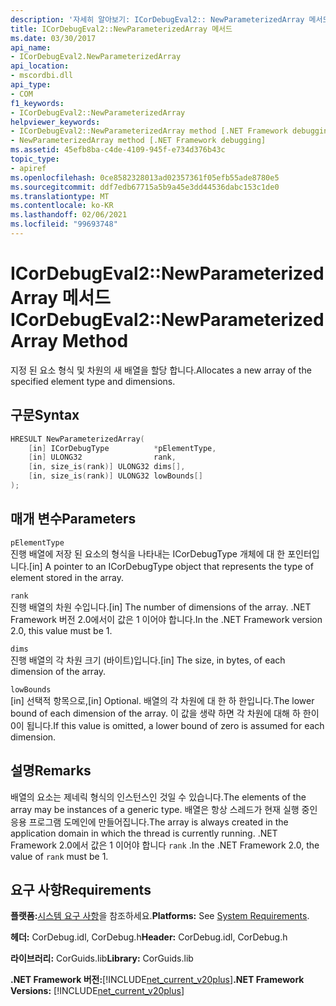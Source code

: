```yaml
---
description: '자세히 알아보기: ICorDebugEval2:: NewParameterizedArray 메서드'
title: ICorDebugEval2::NewParameterizedArray 메서드
ms.date: 03/30/2017
api_name:
- ICorDebugEval2.NewParameterizedArray
api_location:
- mscordbi.dll
api_type:
- COM
f1_keywords:
- ICorDebugEval2::NewParameterizedArray
helpviewer_keywords:
- ICorDebugEval2::NewParameterizedArray method [.NET Framework debugging]
- NewParameterizedArray method [.NET Framework debugging]
ms.assetid: 45efb8ba-c4de-4109-945f-e734d376b43c
topic_type:
- apiref
ms.openlocfilehash: 0ce8582328013ad02357361f05efb55ade8780e5
ms.sourcegitcommit: ddf7edb67715a5b9a45e3dd44536dabc153c1de0
ms.translationtype: MT
ms.contentlocale: ko-KR
ms.lasthandoff: 02/06/2021
ms.locfileid: "99693748"
---
```

# <a name="icordebugeval2newparameterizedarray-method"></a><span data-ttu-id="a6553-103">ICorDebugEval2::NewParameterizedArray 메서드</span><span class="sxs-lookup"><span data-stu-id="a6553-103">ICorDebugEval2::NewParameterizedArray Method</span></span>

<span data-ttu-id="a6553-104">지정 된 요소 형식 및 차원의 새 배열을 할당 합니다.</span><span class="sxs-lookup"><span data-stu-id="a6553-104">Allocates a new array of the specified element type and dimensions.</span></span>  
  
## <a name="syntax"></a><span data-ttu-id="a6553-105">구문</span><span class="sxs-lookup"><span data-stu-id="a6553-105">Syntax</span></span>  
  
```cpp  
HRESULT NewParameterizedArray(  
    [in] ICorDebugType          *pElementType,  
    [in] ULONG32                rank,  
    [in, size_is(rank)] ULONG32 dims[],  
    [in, size_is(rank)] ULONG32 lowBounds[]  
);  
```  
  
## <a name="parameters"></a><span data-ttu-id="a6553-106">매개 변수</span><span class="sxs-lookup"><span data-stu-id="a6553-106">Parameters</span></span>  

 `pElementType`  
 <span data-ttu-id="a6553-107">진행 배열에 저장 된 요소의 형식을 나타내는 ICorDebugType 개체에 대 한 포인터입니다.</span><span class="sxs-lookup"><span data-stu-id="a6553-107">[in] A pointer to an ICorDebugType object that represents the type of element stored in the array.</span></span>  
  
 `rank`  
 <span data-ttu-id="a6553-108">진행 배열의 차원 수입니다.</span><span class="sxs-lookup"><span data-stu-id="a6553-108">[in] The number of dimensions of the array.</span></span> <span data-ttu-id="a6553-109">.NET Framework 버전 2.0에서이 값은 1 이어야 합니다.</span><span class="sxs-lookup"><span data-stu-id="a6553-109">In the .NET Framework version 2.0, this value must be 1.</span></span>  
  
 `dims`  
 <span data-ttu-id="a6553-110">진행 배열의 각 차원 크기 (바이트)입니다.</span><span class="sxs-lookup"><span data-stu-id="a6553-110">[in] The size, in bytes, of each dimension of the array.</span></span>  
  
 `lowBounds`  
 <span data-ttu-id="a6553-111">[in] 선택적 항목으로,</span><span class="sxs-lookup"><span data-stu-id="a6553-111">[in] Optional.</span></span> <span data-ttu-id="a6553-112">배열의 각 차원에 대 한 하 한입니다.</span><span class="sxs-lookup"><span data-stu-id="a6553-112">The lower bound of each dimension of the array.</span></span> <span data-ttu-id="a6553-113">이 값을 생략 하면 각 차원에 대해 하 한이 0이 됩니다.</span><span class="sxs-lookup"><span data-stu-id="a6553-113">If this value is omitted, a lower bound of zero is assumed for each dimension.</span></span>  
  
## <a name="remarks"></a><span data-ttu-id="a6553-114">설명</span><span class="sxs-lookup"><span data-stu-id="a6553-114">Remarks</span></span>  

 <span data-ttu-id="a6553-115">배열의 요소는 제네릭 형식의 인스턴스인 것일 수 있습니다.</span><span class="sxs-lookup"><span data-stu-id="a6553-115">The elements of the array may be instances of a generic type.</span></span> <span data-ttu-id="a6553-116">배열은 항상 스레드가 현재 실행 중인 응용 프로그램 도메인에 만들어집니다.</span><span class="sxs-lookup"><span data-stu-id="a6553-116">The array is always created in the application domain in which the thread is currently running.</span></span> <span data-ttu-id="a6553-117">.NET Framework 2.0에서 값은 1 이어야 합니다 `rank` .</span><span class="sxs-lookup"><span data-stu-id="a6553-117">In the .NET Framework 2.0, the value of `rank` must be 1.</span></span>  
  
## <a name="requirements"></a><span data-ttu-id="a6553-118">요구 사항</span><span class="sxs-lookup"><span data-stu-id="a6553-118">Requirements</span></span>  

 <span data-ttu-id="a6553-119">**플랫폼:**[시스템 요구 사항](../../get-started/system-requirements.md)을 참조하세요.</span><span class="sxs-lookup"><span data-stu-id="a6553-119">**Platforms:** See [System Requirements](../../get-started/system-requirements.md).</span></span>  
  
 <span data-ttu-id="a6553-120">**헤더:** CorDebug.idl, CorDebug.h</span><span class="sxs-lookup"><span data-stu-id="a6553-120">**Header:** CorDebug.idl, CorDebug.h</span></span>  
  
 <span data-ttu-id="a6553-121">**라이브러리:** CorGuids.lib</span><span class="sxs-lookup"><span data-stu-id="a6553-121">**Library:** CorGuids.lib</span></span>  
  
 <span data-ttu-id="a6553-122">**.NET Framework 버전:**[!INCLUDE[net_current_v20plus](../../../../includes/net-current-v20plus-md.md)]</span><span class="sxs-lookup"><span data-stu-id="a6553-122">**.NET Framework Versions:** [!INCLUDE[net_current_v20plus](../../../../includes/net-current-v20plus-md.md)]</span></span>
